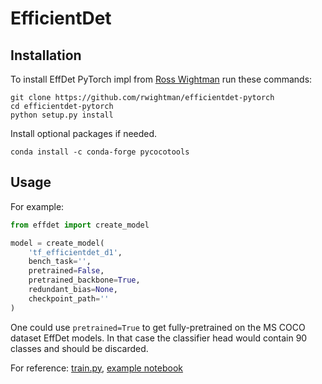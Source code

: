 # EfficientDet

## Installation
To install EffDet PyTorch impl from 
[Ross Wightman](https://github.com/rwightman/efficientdet-pytorch) run these commands:

```shell script
git clone https://github.com/rwightman/efficientdet-pytorch
cd efficientdet-pytorch
python setup.py install
```

Install optional packages if needed.

```shell script
conda install -c conda-forge pycocotools
```

## Usage
For example: 

```python
from effdet import create_model

model = create_model(
    'tf_efficientdet_d1', 
    bench_task='',
    pretrained=False,
    pretrained_backbone=True,
    redundant_bias=None,
    checkpoint_path=''
)
```

One could use `pretrained=True` to get fully-pretrained on the MS COCO dataset EffDet models. In that case the classifier head 
would contain 90 classes and should be discarded.

For reference:
[train.py](https://github.com/rwightman/efficientdet-pytorch/blob/master/train.py),
[example notebook](../nbs/effdet_rwightman.ipynb)
